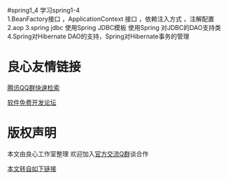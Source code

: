 #spring1_4
学习spring1-4  
1.BeanFactory接口 ，ApplicationContext 接口 ，依赖注入方式 ，注解配置
2.aop
3.spring jdbc 使用Spring JDBC模板 使用Spring 对JDBC的DAO支持类
4.Spring对Hibernate  DAO的支持，Spring对Hibernate事务的管理


 # 良心友情链接

[腾讯QQ群快速检索](http://u.720life.cn/s/8cf73f7c)

[软件免费开发论坛](http://u.720life.cn/s/bbb01dc0)

# 版权声明 

本文由良心工作室整理 欢迎加入[官方交流Q群](https://u.720life.cn/s/f2316816)谈合作

[本文转自如下链接](http://u.720life.cn/g/2e71d0f0a5c601172267ba20d3a43c6e6b76852adea14dc1171f813c14d1cb8077e08bcf76f112f633daf18a55c221dba74d27771718028177b10ca536070664)